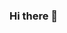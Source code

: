 ### Hi there 👋

<!--
**IlustrArteWebSite/IlustrArteWebSite** is a ✨ _special_ ✨ repository because its `README.md` (this file) appears on your GitHub profile.

Here are some ideas to get you started:

- 🔭 I’m currently working on graphic design and web developer 
- 🌱 I’m currently learning html and css
- 👯 I’m looking to collaborate on uba botánica aplicada 
- 🤔 I’m looking for help with community management 
- 💬 Ask me about web development 
- 📫 How to reach me: whatssapp 3195786050

- ⚡ Fun fact: longboard and bicicle roads 
-->
